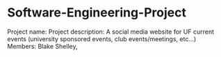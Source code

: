 # Software-Engineering-Project

Project name: 
Project description: A social media website for UF current events (university sponsored events, club events/meetings, etc...)
Members: Blake Shelley, 
